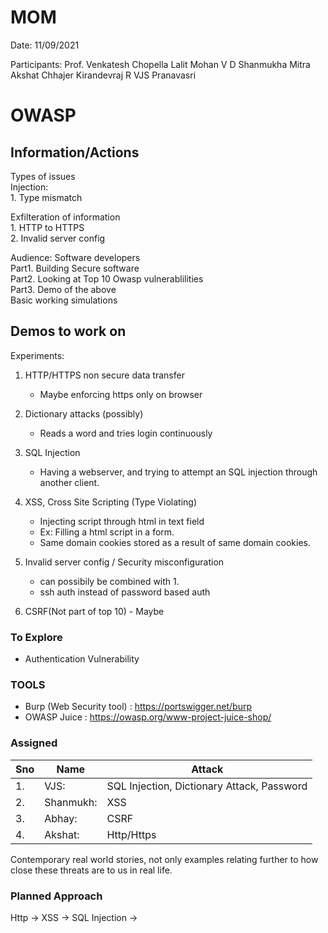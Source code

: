 # MOM

Date: 11/09/2021

Participants:
Prof. Venkatesh Chopella
Lalit Mohan
V D Shanmukha Mitra
Akshat Chhajer
Kirandevraj R
VJS Pranavasri

# OWASP

## Information/Actions
Types of issues  
Injection:  
    1. Type mismatch  

Exfilteration of information  
    1. HTTP to HTTPS  
    2. Invalid server config  

Audience: Software developers  
Part1. Building Secure software  
Part2. Looking at Top 10 Owasp vulnerablilities  
Part3. Demo of the above  
    Basic working simulations  

## Demos to work on
Experiments:  
1. HTTP/HTTPS non secure data transfer  
    * Maybe enforcing https only on browser  

2. Dictionary attacks (possibly)  
    * Reads a word and tries login continuously  

3. SQL Injection  
    * Having a webserver, and trying to attempt an SQL injection through another client.  

4. XSS, Cross Site Scripting (Type Violating)  
    * Injecting script through html in text field  
    * Ex: Filling a html script in a form.  
    * Same domain cookies stored as a result of same domain cookies.  

5. Invalid server config / Security misconfiguration  
    * can possibily be combined with 1.  
    * ssh auth instead of password based auth  

6. CSRF(Not part of top 10) - Maybe  


### To Explore  
* Authentication Vulnerability  

### TOOLS
* Burp (Web Security tool) : https://portswigger.net/burp  
* OWASP Juice  : https://owasp.org/www-project-juice-shop/

### Assigned
|Sno| Name | Attack |
|---|------|--------------------------------------------|
|1. | VJS: | SQL Injection, Dictionary Attack, Password | 
|2. | Shanmukh: | XSS  | 
|3. | Abhay: | CSRF  | 
|4. | Akshat: | Http/Https  | 

Contemporary real world stories, not only examples relating further to how close these threats are to us in real life.

### Planned Approach
Http -> XSS -> SQL Injection ->
